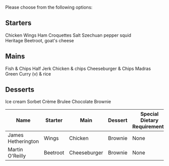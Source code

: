 Please choose from the following options:

Starters
--------

Chicken Wings
Ham Croquettes
Salt Szechuan
pepper squid 	
Heritage Beetroot, goat's cheese

Mains
-----

Fish & Chips
Half Jerk Chicken & chips
Cheeseburger & Chips
Madras Green Curry (v) & rice

Desserts
--------

Ice cream
Sorbet
Crème Brulee
Chocolate Brownie
											
Name              | Starter  | Main         | Dessert | Special Dietary Requirements
------------------|----------|--------------|---------|-------------
James Hetherington| Wings    | Chicken      | Brownie | None
Martin O'Reilly   | Beetroot | Cheeseburger | Brownie | None
